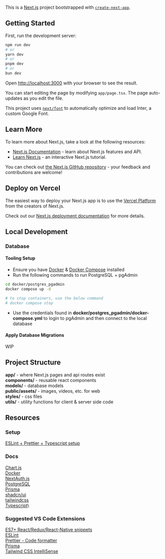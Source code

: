 This is a [Next.js](https://nextjs.org/) project bootstrapped with [`create-next-app`](https://github.com/vercel/next.js/tree/canary/packages/create-next-app).

## Getting Started

First, run the development server:

```bash
npm run dev
# or
yarn dev
# or
pnpm dev
# or
bun dev
```

Open [http://localhost:3000](http://localhost:3000) with your browser to see the result.

You can start editing the page by modifying `app/page.tsx`. The page auto-updates as you edit the file.

This project uses [`next/font`](https://nextjs.org/docs/basic-features/font-optimization) to automatically optimize and load Inter, a custom Google Font.

## Learn More

To learn more about Next.js, take a look at the following resources:

- [Next.js Documentation](https://nextjs.org/docs) - learn about Next.js features and API.
- [Learn Next.js](https://nextjs.org/learn) - an interactive Next.js tutorial.

You can check out [the Next.js GitHub repository](https://github.com/vercel/next.js/) - your feedback and contributions are welcome!

## Deploy on Vercel

The easiest way to deploy your Next.js app is to use the [Vercel Platform](https://vercel.com/new?utm_medium=default-template&filter=next.js&utm_source=create-next-app&utm_campaign=create-next-app-readme) from the creators of Next.js.

Check out our [Next.js deployment documentation](https://nextjs.org/docs/deployment) for more details.

## Local Development
### Database
#### Tooling Setup
- Ensure you have [Docker](https://docs.docker.com/get-docker/) & [Docker Compose](https://docs.docker.com/compose/install/) installed
- Run the following commands to run PostgreSQL + pgAdmin
```bash
cd docker/postgres_pgadmin
docker compose up -d

# to stop containers, use the below command
# docker compose stop 
```
- Use the credentials found in **docker/postgres_pgadmin/docker-compose.yml** to login to pgAdmin and then connect to the local database

#### Apply Database Migrations
WIP

## Project Structure
**app/** - where Next.js pages and api routes exist\
**components/** - reusable react components\
**models/** - database models\
**public/assets/** - images, videos, etc. for web\
**styles/** - css files\
**utils/** - utility functions for client & server side code

## Resources
### Setup
[ESLint + Prettier + Typescript setup](https://khalilstemmler.com/blogs/tooling/prettier/)

### Docs
[Chart.js](https://www.chartjs.org/docs/latest/getting-started/)\
[Docker](https://docs.docker.com/manuals/)\
[NextAuth.js](https://next-auth.js.org/getting-started/introduction)\
[PostgreSQL](https://www.postgresql.org/docs/current/index.html)\
[Prisma](https://www.prisma.io/nextjs)\
[shadcn/ui](https://ui.shadcn.com/docs)\
[tailwindcss](https://tailwindcss.com/docs/editor-setup)\
[Typescript](https://www.typescriptlang.org/docs/)\

### Suggested VS Code Extensions
[ES7+ React/Redux/React-Native snippets](https://marketplace.visualstudio.com/items?itemName=dsznajder.es7-react-js-snippets)\
[ESLint](https://marketplace.visualstudio.com/items?itemName=dbaeumer.vscode-eslint)\
[Prettier - Code formatter](https://marketplace.visualstudio.com/items?itemName=esbenp.prettier-vscode)\
[Prisma](https://marketplace.visualstudio.com/items?itemName=Prisma.prisma)\
[Tailwind CSS IntelliSense](https://marketplace.visualstudio.com/items?itemName=bradlc.vscode-tailwindcss)